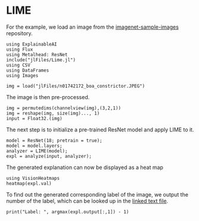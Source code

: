 # LIME

For the example, we load an image from the [imagenet-sample-images](https://github.com/EliSchwartz/imagenet-sample-images/tree/master) repository.

```@example implementations
using ExplainableAI
using Flux
using Metalhead: ResNet
include("jlFiles/Lime.jl")
using CSV
using DataFrames
using Images

img = load("jlFiles/n01742172_boa_constrictor.JPEG")
```


The image is then pre-processed.

```@example implementations
img = permutedims(channelview(img),(3,2,1))
img = reshape(img, size(img)..., 1)
input = Float32.(img)
```
The next step is to initialize a pre-trained ResNet model and apply LIME to it.

```@example implementations
model = ResNet(18; pretrain = true);
model = model.layers;
analyzer = LIME(model);
expl = analyze(input, analyzer);
```
The generated explanation can now be displayed as a heat map

```@example implementations
using VisionHeatmaps
heatmap(expl.val)
```
To find out the generated corresponding label of the image, we output the number of the label, which can be looked up in the [linked text file](https://gist.github.com/yrevar/942d3a0ac09ec9e5eb3a).

```@example implementations
print("Label: ", argmax(expl.output[:,1]) - 1)
```